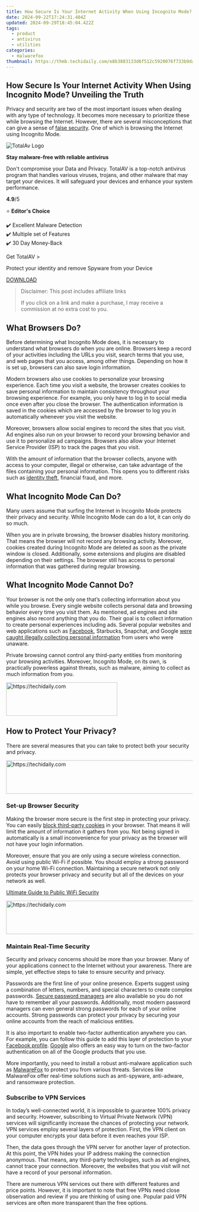 ```yaml
---
title: How Secure Is Your Internet Activity When Using Incognito Mode? Unveiling the Truth
date: 2024-09-22T17:24:31.404Z
updated: 2024-09-29T18:45:04.422Z
tags:
  - product
  - antivirus
  - utilities
categories:
  - malwarefox
thumbnail: https://thmb.techidaily.com/e8b3883133d6f512c5920076f733b9da53c8a6ea2a98528d0cbb835531035bed.jpg
---
```


## How Secure Is Your Internet Activity When Using Incognito Mode? Unveiling the Truth

Privacy and security are two of the most important issues when dealing with any type of technology. It becomes more necessary to prioritize these while browsing the Internet. However, there are several misconceptions that can give a sense of [false security](https://tools.techidaily.com/malwarefox/products/). One of which is browsing the Internet using Incognito Mode.

![TotalAv Logo](https://www.malwarefox.com/wp-content/uploads/2024/02/totalav-svg.webp "totalav-svg")

**Stay malware-free with reliable antivirus**

Don't compromise your Data and Privacy. TotalAV is a top-notch antivirus program that handles various viruses, trojans, and other malware that may target your devices. It will safeguard your devices and enhance your system performance.

**4.9**/5

⭐ **Editor's Choice**

✔️ Excellent Malware Detection  
✔️ Multiple set of Features  
✔️ 30 Day Money-Back

[](https://tools.techidaily.com/malwarefox/products/) Get TotalAV > 

Protect your identity and remove Spyware from your Device

[DOWNLOAD](https://tools.techidaily.com/malwarefox/products/) 

>  Disclaimer: This post includes affiliate links
>
>  If you click on a link and make a purchase, I may receive a commission at no extra cost to you.
>

## What Browsers Do?

Before determining what Incognito Mode does, it is necessary to understand what browsers do when you are online. Browsers keep a record of your activities including the URLs you visit, search terms that you use, and web pages that you access, among other things. Depending on how it is set up, browsers can also save login information.

Modern browsers also use cookies to personalize your browsing experience. Each time you visit a website, the browser creates cookies to save personal information to maintain consistency throughout your browsing experience. For example, you only have to log in to social media once even after you close the browser. The authentication information is saved in the cookies which are accessed by the browser to log you in automatically whenever you visit the website.

Moreover, browsers allow social engines to record the sites that you visit. Ad engines also run on your browser to record your browsing behavior and use it to personalize ad campaigns. Browsers also allow your Internet Service Provider (ISP) to track the pages that you visit.

With the amount of information that the browser collects, anyone with access to your computer, illegal or otherwise, can take advantage of the files containing your personal information. This opens you to different risks such as [identity theft](https://tools.techidaily.com/malwarefox/products/), financial fraud, and more.

## What Incognito Mode Can Do?

Many users assume that surfing the Internet in Incognito Mode protects their privacy and security. While Incognito Mode can do a lot, it can only do so much.

When you are in private browsing, the browser disables history monitoring. That means the browser will not record any browsing activity. Moreover, cookies created during Incognito Mode are deleted as soon as the private window is closed. Additionally, some extensions and plugins are disabled depending on their settings. The browser still has access to personal information that was gathered during regular browsing.

## What Incognito Mode Cannot Do?

Your browser is not the only one that’s collecting information about you while you browse. Every single website collects personal data and browsing behavior every time you visit them. As mentioned, ad engines and site engines also record anything that you do. Their goal is to collect information to create personal experiences including ads. Several popular websites and web applications such as [Facebook](https://tools.techidaily.com/malwarefox/products/), Starbucks, Snapchat, and Google [were caught illegally collecting personal information](https://www.forbes.com/sites/davidgorodyansky/2013/01/28/guilty-as-charged-facebook-google-snapchat-and-starbucks-caught-for-privacy-violations/#1592bbb030ff) from users who were unaware.

Private browsing cannot control any third-party entities from monitoring your browsing activities. Moreover, Incognito Mode, on its own, is practically powerless against threats, such as malware, aiming to collect as much information from you.

<!-- affiliate ads begin -->
<a href="https://aligracehair.sjv.io/c/5597632/1885943/19272" target="_top" id="1885943">
  <img src="//a.impactradius-go.com/display-ad/19272-1885943" border="0" alt="https://techidaily.com" width="300" height="90"/>
</a>
<img height="0" width="0" src="https://aligracehair.sjv.io/i/5597632/1885943/19272" style="position:absolute;visibility:hidden;" border="0" />
<!-- affiliate ads end -->

## How to Protect Your Privacy?

There are several measures that you can take to protect both your security and privacy.

<!-- affiliate ads begin -->
<a href="https://aligracehair.sjv.io/c/5597632/1938698/19272" target="_top" id="1938698">
  <img src="//a.impactradius-go.com/display-ad/19272-1938698" border="0" alt="https://techidaily.com" width="728" height="90"/>
</a>
<img height="0" width="0" src="https://aligracehair.sjv.io/i/5597632/1938698/19272" style="position:absolute;visibility:hidden;" border="0" />
<!-- affiliate ads end -->

### Set-up Browser Security

Making the browser more secure is the first step in protecting your privacy. You can easily [block third-party cookies](https://tools.techidaily.com/malwarefox/products/) in your browser. That means it will limit the amount of information it gathers from you. Not being signed in automatically is a small inconvenience for your privacy as the browser will not have your login information.

Moreover, ensure that you are only using a secure wireless connection. Avoid using public Wi-Fi if possible. You should employ a strong password on your home Wi-Fi connection. Maintaining a secure network not only protects your browser privacy and security but all of the devices on your network as well.

[Ultimate Guide to Public WiFi Security](https://tools.techidaily.com/malwarefox/products/)

<!-- affiliate ads begin -->
<a href="https://appsumo.8odi.net/c/5597632/2037350/7443" target="_top" id="2037350">
  <img src="//a.impactradius-go.com/display-ad/7443-2037350" border="0" alt="https://techidaily.com" width="728" height="90"/>
</a>
<img height="0" width="0" src="https://appsumo.8odi.net/i/5597632/2037350/7443" style="position:absolute;visibility:hidden;" border="0" />
<!-- affiliate ads end -->

### Maintain Real-Time Security

Security and privacy concerns should be more than your browser. Many of your applications connect to the Internet without your awareness. There are simple, yet effective steps to take to ensure security and privacy.

Passwords are the first line of your online presence. Experts suggest using a combination of letters, numbers, and special characters to create complex passwords. [Secure password managers](https://tools.techidaily.com/malwarefox/products/) are also available so you do not have to remember all your passwords. Additionally, most modern password managers can even general strong passwords for each of your online accounts. Strong passwords can protect your privacy by securing your online accounts from the reach of malicious entities.

It is also important to enable two-factor authentication anywhere you can. For example, you can follow this guide to add this layer of protection to your [Facebook profile](https://tools.techidaily.com/malwarefox/products/). [Google](https://www.google.com/landing/2step/) also offers an easy way to turn on the two-factor authentication on all of the Google products that you use.

More importantly, you need to install a robust anti-malware application such as [MalwareFox](https://tools.techidaily.com/malwarefox/products/) to protect you from various threats. Services like MalwareFox offer real-time solutions such as anti-spyware, anti-adware, and ransomware protection.

### Subscribe to VPN Services

In today’s well-connected world, it is impossible to guarantee 100% privacy and security. However, subscribing to Virtual Private Network (VPN) services will significantly increase the chances of protecting your network. VPN services employ several layers of protection. First, the VPN client on your computer encrypts your data before it even reaches your ISP.

Then, the data goes through the VPN server for another layer of protection. At this point, the VPN hides your IP address making the connection anonymous. That means, any third-party technologies, such as ad engines, cannot trace your connection. Moreover, the websites that you visit will not have a record of your personal information.

There are numerous VPN services out there with different features and price points. However, it is important to note that free VPNs need close observation and review if you are thinking of using one. Popular paid VPN services are often more transparent than the free options.

<!-- affiliate ads begin -->
<span id="2135471">
					<video width="864" height="1536" style="cursor:pointer"
           poster="//a.impactradius-go.com/display-clicktoplayimage/2135471.png"
           onclick="if(!this.playClicked){this.play();this.setAttribute('controls',true);this.playClicked=true;}">
	   <source src="//a.impactradius-go.com/display-ad/18498-2135471">
	   <img src="//a.impactradius-go.com/display-clicktoplayimage/2135471.png" style="border: none; height: 100%; width: 100%; object-fit: contain">
	</video>
	<div style="width:540px;text-align:center"><a href="javascript:window.open(decodeURIComponent('https%3A%2F%2Funicoeye.pxf.io%2Fc%2F5597632%2F2135471%2F18498'), '_blank');void(0);">Click here</a></div>
</span>
<img height="0" width="0" src="https://imp.pxf.io/i/5597632/2135471/18498" style="position:absolute;visibility:hidden;" border="0" />
<!-- affiliate ads end -->

## Final Thoughts

Security and privacy are modern-day concerns that should be taken seriously. It is imperative that you prioritize your safety as there are dire consequences when ignored. The measures above will improve security and privacy when implemented properly.

### Leave a Comment [Cancel reply](https://tools.techidaily.com/malwarefox/products/)

Comment

Name Email 

Save my name, email, and website in this browser for the next time I comment.

Δ

<ins class="adsbygoogle"
     style="display:block"
     data-ad-format="autorelaxed"
     data-ad-client="ca-pub-7571918770474297"
     data-ad-slot="1223367746"></ins>

<ins class="adsbygoogle"
     style="display:block"
     data-ad-client="ca-pub-7571918770474297"
     data-ad-slot="8358498916"
     data-ad-format="auto"
     data-full-width-responsive="true"></ins>

<span class="atpl-alsoreadstyle">Also read:</span>
<div><ul>
<li><a href="https://youtube-blog.techidaily.com/n-2024-slow-your-roll-thriving-in-the-world-of-sluggish-youtube-content-52-chars/"><u>[New] In 2024, Slow Your Roll Thriving in the World of Sluggish YouTube Content (52 Chars)</u></a></li>
<li><a href="https://facebook-video-share.techidaily.com/updated-in-2024-directing-the-flow-of-digital-storytelling-through-youtube-fusion/"><u>[Updated] In 2024, Directing the Flow of Digital Storytelling Through Youtube Fusion</u></a></li>
<li><a href="https://fox-ssl.techidaily.com/elite-creators-toolkit-revealed-advanced-integration-with-bootstrap-extreme-reactstrap-and-elegant-paper-styles-from-creative-tim-pro-edition/"><u>Elite Creator's Toolkit Revealed: Advanced Integration with Bootstrap eXtreme, Reactstrap and Elegant Paper Styles From Creative Tim - PRO Edition!</u></a></li>
<li><a href="https://fox-ssl.techidaily.com/explore-over-60-inspiring-ui-elements-fonts-and-color-palettes-from-argon-in-creative-tims-resource-hub/"><u>Explore Over 60 Inspiring UI Elements, Fonts & Color Palettes From Argon in Creative Tim’s Resource Hub</u></a></li>
<li><a href="https://fox-ssl.techidaily.com/free-nextjs-and-tailwind-design-masterclass-get-started-with-our-expert-created-template-by-creative-tim/"><u>Free NextJS & Tailwind Design Masterclass: Get Started with Our Expert-Created Template by Creative Tim</u></a></li>
<li><a href="https://fox-ssl.techidaily.com/free-nextjs-and-tailwind-integration-starter-kit-with-customizable-landing-pages-by-creative-tim/"><u>Free NextJS and Tailwind Integration Starter Kit with Customizable Landing Pages by Creative Tim</u></a></li>
<li><a href="https://fox-ssl.techidaily.com/free-reactive-ui-dashboard-with-argon-and-material-ui-integration-by-creative-tim/"><u>Free Reactive UI Dashboard with Argon and Material-UI Integration by Creative Tim</u></a></li>
<li><a href="https://fake-location.techidaily.com/how-to-change-netflix-location-to-get-more-country-version-on-vivo-y27-4g-drfone-by-drfone-virtual-android/"><u>How to Change Netflix Location to Get More Country Version On Vivo Y27 4G | Dr.fone</u></a></li>
<li><a href="https://howto.techidaily.com/how-to-fix-part-of-the-touch-screen-not-working-on-google-pixel-8-drfone-by-drfone-fix-android-problems-fix-android-problems/"><u>How To Fix Part of the Touch Screen Not Working on Google Pixel 8 | Dr.fone</u></a></li>
<li><a href="https://blog-min.techidaily.com/how-to-restore-wiped-messages-on-honor-play-7t-by-fonelab-android-recover-messages/"><u>How to restore wiped messages on Honor Play 7T</u></a></li>
<li><a href="https://fox-ssl.techidaily.com/innovative-bootstrap-angular-admin-panel-and-dashboard-design-by-creative-tim-exceeds-11-features/"><u>Innovative Bootstrap Angular Admin Panel & Dashboard Design by Creative Tim - Exceeds 11 Features</u></a></li>
<li><a href="https://ai-vdieo-software.techidaily.com/new-dub-like-a-pro-top-6-video-dubbing-apps-for-funny-videos/"><u>New Dub Like a Pro Top 6 Video Dubbing Apps for Funny Videos</u></a></li>
<li><a href="https://techtrends.techidaily.com/1722853124629-watching-free-films-explore-these-11-must-visit-movie-downloading-websites/"><u>Watching FREE Films? Explore These 11 Must-Visit Movie Downloading Websites</u></a></li>
</ul></div>

